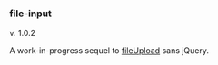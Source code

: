 ### file-input 

v. 1.0.2

A work-in-progress sequel to [fileUpload](https://github.com/Pamblam/fileUpload) sans jQuery.